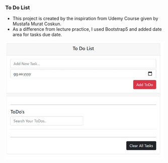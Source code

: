 ### To Do List
* This project is created by the inspiration from Udemy Course given by Mustafa Murat Coskun.
* As a difference from lecture practice, I used Bootstrap5 and added date area for tasks due date.

![UI](/ToDoList/todoListUI.jpg)


